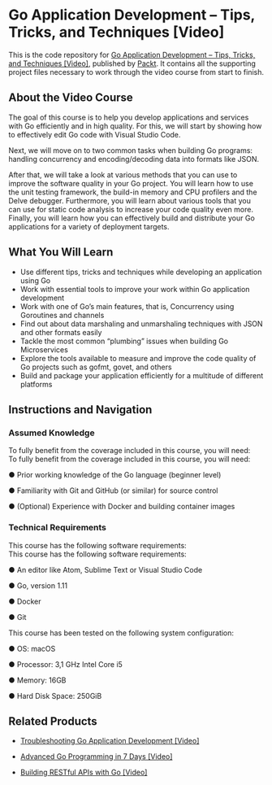 


# Go Application Development – Tips, Tricks, and Techniques [Video]
This is the code repository for [Go Application Development – Tips, Tricks, and Techniques [Video]](https://www.packtpub.com/application-development/go-application-development-–-tips-tricks-and-techniques-video?utm_source=github&utm_medium=repository&utm_campaign=9781789134797), published by [Packt](https://www.packtpub.com/?utm_source=github). It contains all the supporting project files necessary to work through the video course from start to finish.
## About the Video Course
The goal of this course is to help you develop applications and services with Go efficiently and in high quality. For this, we will start by showing how to effectively edit Go code with Visual Studio Code.

Next, we will move on to two common tasks when building Go programs: handling concurrency and encoding/decoding data into formats like JSON.

After that, we will take a look at various methods that you can use to improve the software quality in your Go project. You will learn how to use the unit testing framework, the build-in memory and CPU profilers and the Delve debugger. Furthermore, you will learn about various tools that you can use for static code analysis to increase your code quality even more.
Finally, you will learn how you can effectively build and distribute your Go applications for a variety of deployment targets.

<H2>What You Will Learn</H2>
<DIV class=book-info-will-learn-text>
<UL>
<LI>Use different tips, tricks and techniques while developing an application using Go 
<LI>Work with essential tools to improve your work within Go application development 
<LI>Work with one of Go’s main features, that is, Concurrency using Goroutines and channels 
<LI>Find out about data marshaling and unmarshaling techniques with JSON and other formats easily 
<LI>Tackle the most common “plumbing” issues when building Go Microservices 
<LI>Explore the tools available to measure and improve the code quality of Go projects such as gofmt, govet, and others 
<LI>Build and package your application efficiently for a multitude of different platforms </LI></UL></DIV>

## Instructions and Navigation
### Assumed Knowledge
To fully benefit from the coverage included in this course, you will need:<br/>
To fully benefit from the coverage included in this course, you will need:

●	Prior working knowledge of the Go language (beginner level)

●	Familiarity with Git and GitHub (or similar) for source control

●	(Optional) Experience with Docker and building container images

### Technical Requirements
This course has the following software requirements:<br/>
This course has the following software requirements:

●	An editor like Atom, Sublime Text or Visual Studio Code

●	Go, version 1.11

●	Docker

●	Git

This course has been tested on the following system configuration:

●	OS: macOS

●	Processor: 3,1 GHz Intel Core i5

●	Memory: 16GB

●	Hard Disk Space: 250GiB


## Related Products
* [Troubleshooting Go Application Development [Video]](https://www.packtpub.com/application-development/troubleshooting-go-application-development-video?utm_source=github&utm_medium=repository&utm_campaign=9781788997072)

* [Advanced Go Programming in 7 Days [Video]](https://www.packtpub.com/application-development/advanced-go-programming-7-days-video?utm_source=github&utm_medium=repository&utm_campaign=9781788994880)

* [Building RESTful APIs with Go [Video]](https://www.packtpub.com/application-development/building-restful-apis-go-video?utm_source=github&utm_medium=repository&utm_campaign=9781789614992)

